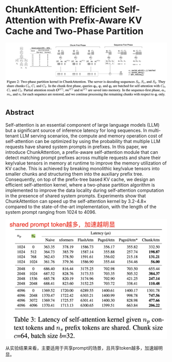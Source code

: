 # ChunkAttention: Efficient Self-Attention with Prefix-Aware KV Cache and Two-Phase Partition

![](chunkattn.png)

## Abstract

Self-attention is an essential component of large language models (LLM) but a
significant source of inference latency for long sequences. In multi-tenant LLM
serving scenarios, the compute and memory operation cost of self-attention can
be optimized by using the probability that multiple LLM requests have shared
system prompts in prefixes. In this paper, we introduce ChunkAttention, a
prefix-aware self-attention module that can detect matching prompt prefixes
across multiple requests and share their key/value tensors in memory at runtime
to improve the memory utilization of KV cache. This is achieved by breaking
monolithic key/value tensors into smaller chunks and structuring them into the
auxiliary prefix tree. Consequently, on top of the prefix-tree based KV cache,
we design an efficient self-attention kernel, where a two-phase partition
algorithm is implemented to improve the data locality during self-attention
computation in the presence of shared system prompts. Experiments show that
ChunkAttention can speed up the self-attention kernel by 3.2-4.8$\times$
compared to the state-of-the-art implementation, with the length of the system
prompt ranging from 1024 to 4096.


![](res1.png)

从实验结果来看，主要适用于共享prompt的场景，且共享token越多，加速越明显。
